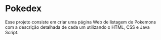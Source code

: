 # Pokedex

Esse projeto consiste em criar uma página Web de listagem de Pokemons com a descrição detalhada de cada um
utilizando o HTML, CSS e Java Script. 

